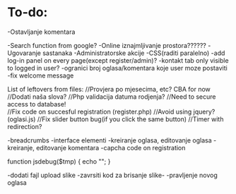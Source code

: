 # To-do:
-Ostavljanje komentara

-Search function from google?
-Online iznajmljivanje prostora??????
-Ugovaranje sastanaka
-Administratorske akcije
-CSS(raditi paralelno)
-add log-in panel on every page(except register/admin)?
-kontakt tab only visible to logged in user?
-ogranici broj oglasa/komentara koje user moze postaviti
-fix welcome message

List of leftovers from files:
//Provjera po mjesecima, etc? CBA for now
//Dodati naša slova?
//Php validacija datuma rodjenja?
//Need to secure access to database!	
//Fix code on succesful registration (register.php)
//Avoid using jquery? (oglasi.js)
//Fix slider button bug(if you click the same button)
//Timer with redirection?

-breadcrumbs
-interface elementi
-kreiranje oglasa, editovanje oglasa
-kreiranje, editovanje komentara
-capcha code on registration

function jsdebug($tmp)
{
	echo "<script>console.log(\"".$tmp."\")</script>";
}


-dodati fajl upload slike
-zavrsiti kod za brisanje slike-
-pravljenje novog oglasa